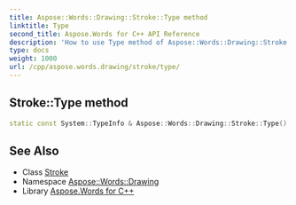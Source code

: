 ```yaml
---
title: Aspose::Words::Drawing::Stroke::Type method
linktitle: Type
second_title: Aspose.Words for C++ API Reference
description: 'How to use Type method of Aspose::Words::Drawing::Stroke class in C++.'
type: docs
weight: 1000
url: /cpp/aspose.words.drawing/stroke/type/
---
```

## Stroke::Type method




```cpp
static const System::TypeInfo & Aspose::Words::Drawing::Stroke::Type()
```

## See Also

* Class [Stroke](../)
* Namespace [Aspose::Words::Drawing](../../)
* Library [Aspose.Words for C++](../../../)
